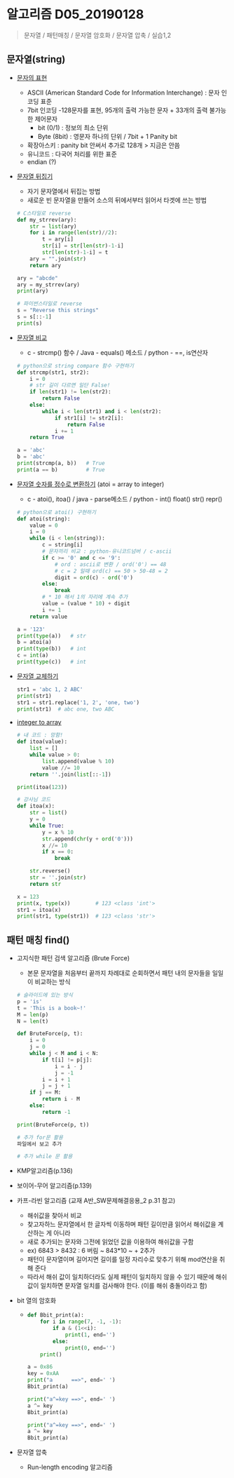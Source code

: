 # 알고리즘 D05_20190128

> 문자열 / 패턴매칭 / 문자열 암호화 / 문자열 압축 / 실습1,2



## 문자열(string)

- <u>문자의 표현</u>
  - ASCII (American Standard Code for Information Interchange) : 문자 인코딩 표준
  - 7bit 인코딩 -128문자를 표현, 95개의 출력 가능한 문자 + 33개의 출력 불가능한 제어문자
    - bit (0/1) : 정보의 최소 단위
    - Byte (8bit) : 영문자 하나의 단위 / 7bit + 1 Panity bit
  - 확장아스키 : panity bit 안써서 추가로 128개 > 지금은 안씀
  - 유니코드 : 다국어 처리를 위한 표준
  - endian (?)



- <u>문자열 뒤집기</u>

  - 자기 문자열에서 뒤집는 방법
  - 새로운 빈 문자열을 만들어 소스의 뒤에서부터 읽어서 타겟에 쓰는 방법

  ```python
  # C스타일로 reverse
  def my_strrev(ary):
      str = list(ary)
      for i in range(len(str)//2):
          t = ary[i]
          str[i] = str[len(str)-1-i]
          str[len(str)-1-i] = t
      ary = "".join(str)
      return ary
  
  ary = "abcde"
  ary = my_strrev(ary)
  print(ary)
  
  # 파이썬스타일로 reverse
  s = "Reverse this strings"
  s = s[::-1]
  print(s)
  ```

  

- <u>문자열 비교</u>

  - c - strcmp() 함수 / Java - equals() 메소드 / python - ==, is연산자

  ```python
  # python으로 string compare 함수 구현하기
  def strcmp(str1, str2):
      i = 0
      # str 길이 다르면 일단 False!
      if len(str1) != len(str2):
          return False
      else:
          while i < len(str1) and i < len(str2):
              if str1[i] != str2[i]:
                  return False
              i += 1
      return True
  
  a = 'abc'
  b = 'abc'
  print(strcmp(a, b))   # True
  print(a == b)         # True
  ```



- <u>문자열 숫자를 정수로 변환하기</u> (atoi = array to integer)

  - c - atoi(), itoa() / java - parse메소드 / python - int() float() str() repr()

  ```python
  # python으로 atoi() 구현하기
  def atoi(string):
      value = 0
      i = 0
      while (i < len(string)):
          c = string[i]
          # 문자끼리 비교 : python-유니코드넘버 / c-ascii
          if c >= '0' and c <= '9':
              # ord : ascii로 변환 / ord('0') == 48
              # c = 2 일때 ord(c) == 50 > 50-48 = 2
              digit = ord(c) - ord('0')
          else:
              break
          # * 10 해서 1의 자리에 계속 추가
          value = (value * 10) + digit
          i += 1
      return value
  
  a = '123'
  print(type(a))   # str
  b = atoi(a)
  print(type(b))   # int
  c = int(a)
  print(type(c))   # int
  ```



- <u>문자열 교체하기</u>

  ```python
  str1 = 'abc 1, 2 ABC'
  print(str1)
  str1 = str1.replace('1, 2', 'one, two')
  print(str1)  # abc one, two ABC
  ```

  

- <u>integer to array</u>

  ```python
  # 내 코드 : 망함!
  def itoa(value):
      list = []
      while value > 0:
          list.append(value % 10)
          value //= 10
      return ''.join(list[::-1])
  
  print(itoa(123))
  ```

  ```python
  # 강사님 코드
  def itoa(x):
      str = list()
      y = 0
      while True:
          y = x % 10
          str.append(chr(y + ord('0')))
          x //= 10
          if x == 0:
              break
  
      str.reverse()
      str = ''.join(str)
      return str
  
  x = 123
  print(x, type(x))        # 123 <class 'int'>
  str1 = itoa(x)
  print(str1, type(str1))  # 123 <class 'str'>
  ```

  

## 패턴 매칭 find()



- 고지식한 패턴 검색 알고리즘 (Brute Force)

  - 본문 문자열을 처음부터 끝까지 차례대로 순회하면서 패턴 내의 문자들을 일일이 비교하는 방식

  ```python
  # 슬라이드에 있는 방식
  p = 'is'
  t = 'This is a book~!'
  M = len(p)
  N = len(t)
  
  def BruteForce(p, t):
      i = 0
      j = 0
      while j < M and i < N:
          if t[i] != p[j]:
              i = i - j
              j = -1
          i = i + 1
          j = j + 1
      if j == M:
          return i - M
      else:
          return -1
  
  print(BruteForce(p, t))
  ```

  ```python
  # 추가 for문 활용
  파일에서 보고 추가
  ```

  ```python
  # 추가 while 문 활용
  ```

  

- KMP알고리즘(p.136)
- 보이어-무어 알고리즘(p.139)

- 카프-라빈 알고리즘 (교재 A반_SW문제해결응용_2 p.31 참고)
  - 해쉬값을 찾아서 비교
  - 찾고자하느 문자열에서 한 글자씩 이동하며 패턴 길이만큼 읽어서 해쉬값을 계산하는 게 아니라
  - 새로 추가되는 문자와 그전에 읽었던 값을 이용하여 해쉬값을 구함
  - ex) 6843 > 8432 : 6 버림 ~ 843*10 ~ + 2추가
  - 패턴이 문자열이며 길어지면 길이를 일정 자리수로 맞추기 위해 mod연산을 취해 준다
  - 따라서 해쉬 값이 일치하더라도 실제 패턴이 일치하지 않을 수 있기 때문에 해쉬 값이 일치하면 문자열 일치를 검사해야 한다. (이를 해쉬 충돌이라고 함)



- bit 열의 암호화

  - ```python
    def Bbit_print(a):
        for i in range(7, -1, -1):
            if a & (1<<i):
                print(1, end='')
            else:
                print(0, end='')
        print()
    
    a = 0x86
    key = 0xAA
    print("a      ==>", end=' ')
    Bbit_print(a)
    
    print("a^=key ==>", end=' ')
    a ^= key
    Bbit_print(a)
    
    print("a^=key ==>", end=' ')
    a ^= key
    Bbit_print(a)
    ```



- 문자열 압축
  - Run-length encoding 알고리즘







